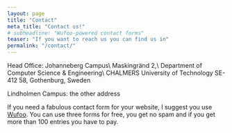 ```yaml
---
layout: page
title: "Contact"
meta_title: "Contact us!"
# subheadline: "Wufoo-powered contact forms"
teaser: "If you want to reach us you can find us in"
permalink: "/contact/"
---
```

Head Office: Johanneberg Campus\\
Maskingränd 2,\\
Department of Computer Science & Engineering\\
CHALMERS University of Technology
SE-412 58, Gothenburg, Sweden


Lindholmen Campus: the other address 


If you need a fabulous contact form for your website, I suggest you use [Wufoo][1]. You can use three forms for free, you get no spam and if you get more than 100 entries you have to pay.


 [1]: http://www.wufoo.com/
